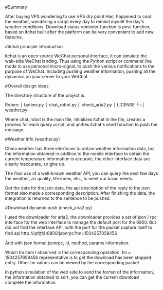 #Summary

After buying VPS wondering to use VPS dry point Han, happened to cool the weather, wondering a script every day to remind myself the day's weather conditions. Download status reminder function is post-function, based on itchat built after the platform can be very convenient to add new features.



#itchat principle introduction

itchat is an open source WeChat personal interface, it can simulate the web-side WeChat landing. Thus using the Python script or command line mode to use personal micro-signal, to push the various notifications to the purpose of WeChat. Including pushing weather information, pushing all the dynamics on your server to your WeChat.


#Overall design ideas

The directory structure of the project is:

Robee:
│ bytime.py
│ chat_robot.py
│ check_aria2.py
│ LICENSE
└─│ weather.py


Where chat_robot is the main file, initializes itchat in the file, creates a process for each query script, and unifies itchat's send function to push the message.

#Weather info (weather.py)

China weather has three interfaces to obtain weather information data, but the information obtained in addition to the mobile interface to obtain the current temperature information is accurate, the other interface data are clearly inaccurate, so give up.

The final use of a well-known weather API, you can query the next few days the weather, air quality, life index, etc., to meet our basic needs.

Get the data for the json data, the api description of the reply to the json format also made a corresponding description. After finishing the data, the integration is returned to the sentence to be pushed.

#Download dynamic push (check_aria2.py)

I used the downloader for aria2, the downloader provides a set of json / rpc interface for the web interface to manage the default port for the 6800. But did not find the interface API, with the port for the packet capture itself to find api
http://ip地址:6800/jsonrpc?tm=1504257059456

And with json format jsonrpc, id, method, params information.

Which tm item I observed is the corresponding operation, tm = 1504257059456 representative is to get the download has been stopped entry. Other tm values ​​can be viewed by the corresponding packet

In python simulation of the web side to send the format of the information, the information obtained to sort, you can get the current download complete the information.